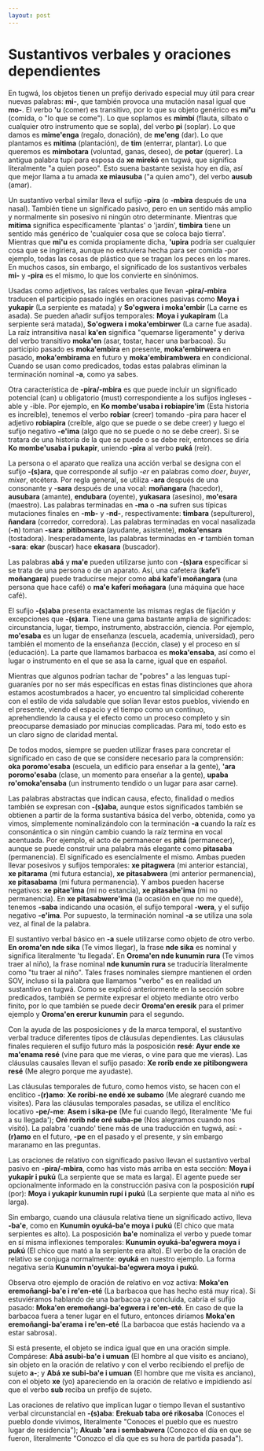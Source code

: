 ```yaml
---
layout: post
---
```


# Sustantivos verbales y oraciones dependientes

En tugwá, los objetos tienen un prefijo derivado especial muy útil para crear nuevas palabras: **mi-**, que también provoca una mutación nasal igual que **mo-**. El verbo **'u** (comer) es transitivo, por lo que su objeto genérico es **mi'u** (comida, o "lo que se come"). Lo que soplamos es **mimbí** (flauta, silbato o cualquier otro instrumento que se sopla), del verbo **pi** (soplar). Lo que damos es **mime'enga** (regalo, donación), de **me'eng** (dar). Lo que plantamos es **mitima** (plantación), de **tim** (enterrar, plantar). Lo que queremos es **mimbotara** (voluntad, ganas, deseo), de **potar** (querer). La antigua palabra tupí para esposa da **xe mirekó** en tugwá, que significa literalmente "a quien poseo". Esto suena bastante sexista hoy en día, así que mejor llama a tu amada **xe miausuba** ("a quien amo"), del verbo **ausub** (amar).

Un sustantivo verbal similar lleva el sufijo **-pira** (o **-mbira** después de una nasal). También tiene un significado pasivo, pero en un sentido más amplio y normalmente sin posesivo ni ningún otro determinante. Mientras que **mitima** significa específicamente 'plantas' o 'jardín', **timbira** tiene un sentido más genérico de 'cualquier cosa que se coloca bajo tierra'. Mientras que **mi'u** es comida propiamente dicha, **'upira** podría ser cualquier cosa que se ingiriera, aunque no estuviera hecha para ser comida -por ejemplo, todas las cosas de plástico que se tragan los peces en los mares. En muchos casos, sin embargo, el significado de los sustantivos verbales **mi-** y **-pira** es el mismo, lo que los convierte en sinónimos.

Usadas como adjetivos, las raíces verbales que llevan **-pira/-mbira** traducen el participio pasado inglés en oraciones pasivas como **Moya i yukapir** (La serpiente es matada) y **So'ogwera i moka'embir** (La carne es asada). Se pueden añadir sufijos temporales: **Moya i yukapiram** (La serpiente será matada), **So'ogwera i moka'embirwer** (La carne fue asada). La raíz intransitiva nasal **ka'en** significa "quemarse ligeramente" y deriva del verbo transitivo **moka'en** (asar, tostar, hacer una barbacoa). Su participio pasado es **moka'embira** en presente, **moka'embirwera** en pasado, **moka'embirama** en futuro y **moka'embirambwera** en condicional. Cuando se usan como predicados, todas estas palabras eliminan la terminación nominal **-a**, como ya sabes.

Otra característica de **-pira/-mbira** es que puede incluir un significado potencial (can) u obligatorio (must) correspondiente a los sufijos ingleses -able y -ible. Por ejemplo, en **Ko mombe'usaba i robiapire'im** (Esta historia es increíble), tenemos el verbo **robiar** (creer) tomando -pira para hacer el adjetivo **robiapira** (creíble, algo que se puede o se debe creer) y luego el sufijo negativo **-e'ima** (algo que no se puede o no se debe creer). Si se tratara de una historia de la que se puede o se debe reír, entonces se diría **Ko mombe'usaba i pukapir**, uniendo **-pira** al verbo **puká** (reír).

La persona o el aparato que realiza una acción verbal se designa con el sufijo **-(s)ara**, que corresponde al sufijo *-er* en palabras como *doer*, *buyer*, *mixer*, etcétera. Por regla general, se utiliza **-ara** después de una consonante y **-sara** después de una vocal: **moñangara** (hacedor), **ausubara** (amante), **endubara** (oyente), **yukasara** (asesino), **mo'esara** (maestro). Las palabras terminadas en **-ma** o **-na** sufren sus típicas mutaciones finales en **-mb-** y **-nd-**, respectivamente: **timbara** (sepulturero), **ñandara** (corredor, corredora). Las palabras terminadas en vocal nasalizada (**-n**) toman **-sara**: **pitibonsara** (ayudante, asistente), **moka'ensara** (tostadora). Inesperadamente, las palabras terminadas en **-r** también toman **-sara**: **ekar** (buscar) hace **ekasara** (buscador).

Las palabras **abá** y **ma'e** pueden utilizarse junto con **-(s)ara** especificar si se trata de una persona o de un aparato. Así, una cafetera (**kafe'i moñangara**) puede traducirse mejor como **abá kafe'i moñangara** (una persona que hace café) o **ma'e kaferí moñagara** (una máquina que hace café).

El sufijo **-(s)aba** presenta exactamente las mismas reglas de fijación y excepciones que **-(s)ara**. Tiene una gama bastante amplia de significados: circunstancia, lugar, tiempo, instrumento, abstracción, ciencia. Por ejemplo, **mo'esaba** es un lugar de enseñanza (escuela, academia, universidad), pero también el momento de la enseñanza (lección, clase) y el proceso en sí (educación). La parte que llamamos barbacoa es **moka'ensaba**, así como el lugar o instrumento en el que se asa la carne, igual que en español.

Mientras que algunos podrían tachar de "pobres" a las lenguas tupí-guaraníes por no ser más específicas en estas finas distinciones que ahora estamos acostumbrados a hacer, yo encuentro tal simplicidad coherente con el estilo de vida saludable que solían llevar estos pueblos, viviendo en el presente, viendo el espacio y el tiempo como un continuo, aprehendiendo la causa y el efecto como un proceso completo y sin preocuparse demasiado por minucias complicadas. Para mí, todo esto es un claro signo de claridad mental.

De todos modos, siempre se pueden utilizar frases para concretar el significado en caso de que se considere necesario para la comprensión: **oka poromo'esaba** (escuela, un edificio para enseñar a la gente), **'ara poromo'esaba** (clase, un momento para enseñar a la gente), **upaba ro'omoka'ensaba** (un instrumento tendido o un lugar para asar carne).

Las palabras abstractas que indican causa, efecto, finalidad o medios también se expresan con **-(s)aba**, aunque estos significados también se obtienen a partir de la forma sustantiva básica del verbo, obtenida, como ya vimos, simplemente nominalizándolo con la terminación **-a** cuando la raíz es consonántica o sin ningún cambio cuando la raíz termina en vocal acentuada. Por ejemplo, el acto de permanecer es **pitá** (permanecer), aunque se puede construir una palabra más elegante como **pitasaba** (permanencia). El significado es esencialmente el mismo. Ambas pueden llevar posesivos y sufijos temporales: **xe pitagwera** (mi anterior estancia), **xe pitarama** (mi futura estancia), **xe pitasabwera** (mi anterior permanencia), **xe pitasabama** (mi futura permanencia). Y ambos pueden hacerse negativos: **xe pitae'ima** (mi no estancia), **xe pitasabe'ima** (mi no permanencia). En **xe pitasabwere'ima** (la ocasión en que no me quedé), tenemos **-saba** indicando una ocasión, el sufijo temporal **-wera**, y el sufijo negativo **-e'ima**. Por supuesto, la terminación nominal **-a** se utiliza una sola vez, al final de la palabra.

El sustantivo verbal básico en **-a** suele utilizarse como objeto de otro verbo. **En oroma'en nde sika** (Te vimos llegar), la frase **nde sika** es nominal y significa literalmente 'tu llegada'. En **Oroma'en nde kunumin rura** (Te vimos traer al niño), la frase nominal **nde kunumin rura** se traduciría literalmente como "tu traer al niño". Tales frases nominales siempre mantienen el orden SOV, incluso si la palabra que llamamos "verbo" es en realidad un sustantivo en tugwá. Como se explicó anteriormente en la sección sobre predicados, también se permite expresar el objeto mediante otro verbo finito, por lo que también se puede decir **Oroma'en eresik** para el primer ejemplo y **Oroma'en ererur kunumin** para el segundo.

Con la ayuda de las posposiciones y de la marca temporal, el sustantivo verbal traduce diferentes tipos de cláusulas dependientes. Las cláusulas finales requieren el sufijo futuro más la posposición **resé**: **Ayur ende xe ma'enama resé** (vine para que me vieras, o vine para que me vieras). Las cláusulas causales llevan el sufijo pasado: **Xe rorib ende xe pitibongwera resé** (Me alegro porque me ayudaste).

Las cláusulas temporales de futuro, como hemos visto, se hacen con el enclítico **-(r)amo**: **Xe roribi-ne endé xe subamo** (Me alegraré cuando me visites). Para las cláusulas temporales pasadas, se utiliza el enclítico locativo **-pe/-me**: **Asem i sika-pe** (Me fui cuando llegó, literalmente 'Me fui a su llegada'); **Oré rorib nde oré suba-pe** (Nos alegramos cuando nos visitó). La palabra 'cuando' tiene más de una traducción en tugwá, así: **-(r)amo** en el futuro, **-pe** en el pasado y el presente, y sin embargo maranamo en las preguntas.

Las oraciones de relativo con significado pasivo llevan el sustantivo verbal pasivo en **-pira/-mbira**, como has visto más arriba en esta sección: **Moya i yukapir i pukú** (La serpiente que se mata es larga). El agente puede ser opcionalmente informado en la construcción pasiva con la posposición **rupí** (por): **Moya i yukapir kunumin rupí i pukú** (La serpiente que mata al niño es larga).

Sin embargo, cuando una cláusula relativa tiene un significado activo, lleva **-ba'e**, como en **Kunumin oyuká-ba'e moya i pukú** (El chico que mata serpientes es alto). La posposición **ba'e** nominaliza el verbo y puede tomar en sí misma inflexiones temporales: **Kunumin oyuká-ba'egwera moya i pukú** (El chico que mató a la serpiente era alto). El verbo de la oración de relativo se conjuga normalmente: **oyuká** en nuestro ejemplo. La forma negativa sería **Kunumin n'oyukai-ba'egwera moya i pukú**.

Observa otro ejemplo de oración de relativo en voz activa: **Moka'en eremoñangi-ba'e i re'en-eté** (La barbacoa que has hecho está muy rica). Si estuviéramos hablando de una barbacoa ya concluida, cabría el sufijo pasado: **Moka'en eremoñangi-ba'egwera i re'en-eté**. En caso de que la barbacoa fuera a tener lugar en el futuro, entonces diríamos **Moka'en eremoñangi-ba'erama i re'en-eté** (La barbacoa que estás haciendo va a estar sabrosa).

Si está presente, el objeto se indica igual que en una oración simple. Compárese: **Abá asubi-ba'e i umuan** (El hombre al que visito es anciano), sin objeto en la oración de relativo y con el verbo recibiendo el prefijo de sujeto **a-**; y **Abá xe subi-ba'e i umuan** (El hombre que me visita es anciano), con el objeto **xe** (yo) apareciendo en la oración de relativo e impidiendo así que el verbo **sub** reciba un prefijo de sujeto.

Las oraciones de relativo que implican lugar o tiempo llevan el sustantivo verbal circunstancial en **-(s)aba**: **Erekuab taba oré rikosaba** (Conoces el pueblo donde vivimos, literalmente "Conoces el pueblo que es nuestro lugar de residencia"); **Akuab 'ara i sembabwera** (Conozco el día en que se fueron, literalmente "Conozco el día que es su hora de partida pasada").
